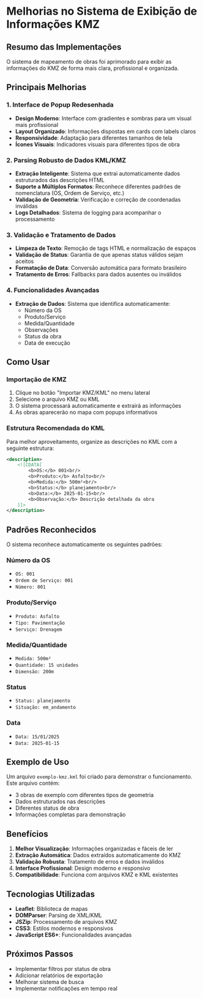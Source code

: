 # Melhorias no Sistema de Exibição de Informações KMZ

## Resumo das Implementações

O sistema de mapeamento de obras foi aprimorado para exibir as informações do KMZ de forma mais clara, profissional e organizada.

## Principais Melhorias

### 1. Interface de Popup Redesenhada
- **Design Moderno**: Interface com gradientes e sombras para um visual mais profissional
- **Layout Organizado**: Informações dispostas em cards com labels claros
- **Responsividade**: Adaptação para diferentes tamanhos de tela
- **Ícones Visuais**: Indicadores visuais para diferentes tipos de obra

### 2. Parsing Robusto de Dados KML/KMZ
- **Extração Inteligente**: Sistema que extrai automaticamente dados estruturados das descrições HTML
- **Suporte a Múltiplos Formatos**: Reconhece diferentes padrões de nomenclatura (OS, Ordem de Serviço, etc.)
- **Validação de Geometria**: Verificação e correção de coordenadas inválidas
- **Logs Detalhados**: Sistema de logging para acompanhar o processamento

### 3. Validação e Tratamento de Dados
- **Limpeza de Texto**: Remoção de tags HTML e normalização de espaços
- **Validação de Status**: Garantia de que apenas status válidos sejam aceitos
- **Formatação de Data**: Conversão automática para formato brasileiro
- **Tratamento de Erros**: Fallbacks para dados ausentes ou inválidos

### 4. Funcionalidades Avançadas
- **Extração de Dados**: Sistema que identifica automaticamente:
  - Número da OS
  - Produto/Serviço
  - Medida/Quantidade
  - Observações
  - Status da obra
  - Data de execução

## Como Usar

### Importação de KMZ
1. Clique no botão "Importar KMZ/KML" no menu lateral
2. Selecione o arquivo KMZ ou KML
3. O sistema processará automaticamente e extrairá as informações
4. As obras aparecerão no mapa com popups informativos

### Estrutura Recomendada do KML
Para melhor aproveitamento, organize as descrições no KML com a seguinte estrutura:

```xml
<description>
    <![CDATA[
        <b>OS:</b> 001<br/>
        <b>Produto:</b> Asfalto<br/>
        <b>Medida:</b> 500m²<br/>
        <b>Status:</b> planejamento<br/>
        <b>Data:</b> 2025-01-15<br/>
        <b>Observação:</b> Descrição detalhada da obra
    ]]>
</description>
```

## Padrões Reconhecidos

O sistema reconhece automaticamente os seguintes padrões:

### Número da OS
- `OS: 001`
- `Ordem de Serviço: 001`
- `Número: 001`

### Produto/Serviço
- `Produto: Asfalto`
- `Tipo: Pavimentação`
- `Serviço: Drenagem`

### Medida/Quantidade
- `Medida: 500m²`
- `Quantidade: 15 unidades`
- `Dimensão: 200m`

### Status
- `Status: planejamento`
- `Situação: em_andamento`

### Data
- `Data: 15/01/2025`
- `Data: 2025-01-15`

## Exemplo de Uso

Um arquivo `exemplo-kmz.kml` foi criado para demonstrar o funcionamento. Este arquivo contém:
- 3 obras de exemplo com diferentes tipos de geometria
- Dados estruturados nas descrições
- Diferentes status de obra
- Informações completas para demonstração

## Benefícios

1. **Melhor Visualização**: Informações organizadas e fáceis de ler
2. **Extração Automática**: Dados extraídos automaticamente do KMZ
3. **Validação Robusta**: Tratamento de erros e dados inválidos
4. **Interface Profissional**: Design moderno e responsivo
5. **Compatibilidade**: Funciona com arquivos KMZ e KML existentes

## Tecnologias Utilizadas

- **Leaflet**: Biblioteca de mapas
- **DOMParser**: Parsing de XML/KML
- **JSZip**: Processamento de arquivos KMZ
- **CSS3**: Estilos modernos e responsivos
- **JavaScript ES6+**: Funcionalidades avançadas

## Próximos Passos

- Implementar filtros por status de obra
- Adicionar relatórios de exportação
- Melhorar sistema de busca
- Implementar notificações em tempo real
